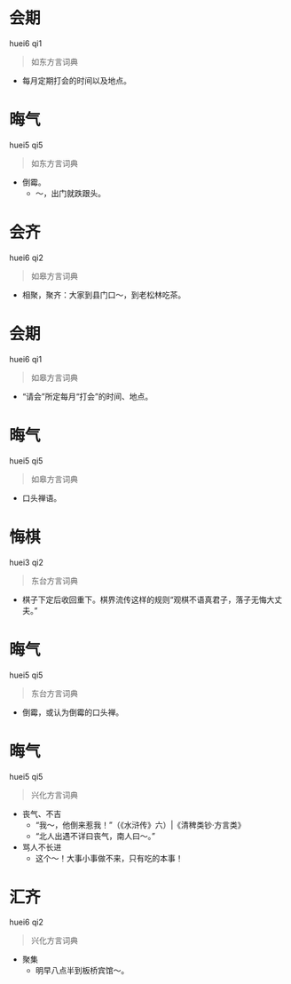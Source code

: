 # 会期
huei6 qi1
> 如东方言词典
- 每月定期打会的时间以及地点。

# 晦气
huei5 qi5
> 如东方言词典
- 倒霉。
  - ～，出门就跌跟头。

# 会齐
huei6 qi2
> 如皋方言词典
- 相聚，聚齐：大家到县门口～，到老松林吃茶。

# 会期
huei6 qi1
> 如皋方言词典
- “请会”所定每月“打会”的时间、地点。

# 晦气
huei5 qi5
> 如皋方言词典
- 口头禅语。

# 悔棋
huei3 qi2
> 东台方言词典
- 棋子下定后收回重下。棋界流传这样的规则“观棋不语真君子，落子无悔大丈夫。”

# 晦气
huei5 qi5
> 东台方言词典
- 倒霉，或认为倒霉的口头禅。

# 晦气
huei5 qi5
> 兴化方言词典
- 丧气、不吉
  - “我～，他倒来惹我！”（《水浒传》六）|《清稗类钞·方言类》
  - “北人出遇不详曰丧气，南人曰～。”
- 骂人不长进
  - 这个～！大事小事做不来，只有吃的本事！

# 汇齐
huei6 qi2
> 兴化方言词典
- 聚集
  - 明早八点半到板桥宾馆～。
